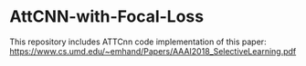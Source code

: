 # AttCNN-with-Focal-Loss
This repository includes ATTCnn code implementation of this paper: https://www.cs.umd.edu/~emhand/Papers/AAAI2018_SelectiveLearning.pdf

